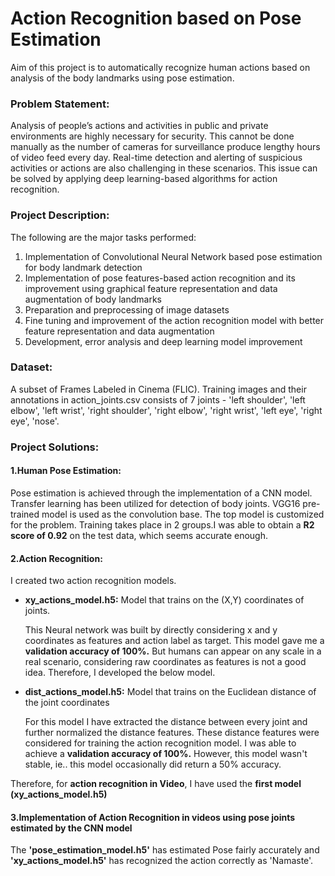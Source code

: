 # Action Recognition based on Pose Estimation 
 Aim of this project is to automatically recognize human actions based on analysis of the body landmarks using pose estimation.

### Problem Statement: 
Analysis of people’s actions and activities in public and private environments are highly necessary for security. This cannot be done manually as the number of cameras for surveillance produce lengthy hours of video feed every day. Real-time detection and alerting of suspicious activities or actions are also challenging in these scenarios. This issue can be solved by applying deep learning-based algorithms for action recognition.

### Project Description: 
The following are the major tasks performed:
1. Implementation of Convolutional Neural Network based pose estimation for body landmark detection
2. Implementation of pose features-based action recognition and its improvement using graphical feature representation and data augmentation of body landmarks
3. Preparation and preprocessing of image datasets
4. Fine tuning and improvement of the action recognition model with better feature representation and data augmentation
5. Development, error analysis and deep learning model improvement

### Dataset:  
A subset of Frames Labeled in Cinema (FLIC). Training images and their annotations in action_joints.csv consists of 7 joints - 'left  shoulder', 'left elbow', 'left wrist', 'right shoulder', 'right elbow', 'right wrist', 'left eye', 'right eye', 'nose'.

### Project Solutions:
#### 1.Human Pose Estimation: 
Pose estimation is achieved through the implementation of a CNN model. Transfer learning has been utilized for detection of body joints. VGG16 pre-trained model is used as the convolution base. The top model is customized for the problem. Training takes place in 2 groups.I was able to obtain a **R2 score of 0.92** on the test data, which seems accurate enough.

#### 2.Action Recognition:
I created two action recognition models.
 * **xy_actions_model.h5:** Model that trains on the (X,Y) coordinates of joints.
 
     This Neural network was built by directly considering x and y coordinates as features and action label as target. This model gave me a **validation accuracy of 100%.** But humans can appear on any scale in a real scenario, considering raw coordinates as features is not a good idea. Therefore, I developed the below model.
 * **dist_actions_model.h5:** Model that trains on the Euclidean distance of the joint coordinates
 
     For this model I have extracted the distance between every joint and further normalized the distance features. These distance features were considered for training the action recognition model. I was able to achieve a **validation accuracy of 100%.** However, this model wasn't stable, ie.. this model occasionally did return a 50% accuracy.

Therefore, for **action recognition in Video**, I have used the **first model (xy_actions_model.h5)**

#### 3.Implementation of Action Recognition in videos using pose joints estimated by the CNN model
The **'pose_estimation_model.h5'** has estimated Pose fairly accurately and **'xy_actions_model.h5'** has recognized the action correctly as 'Namaste'.


